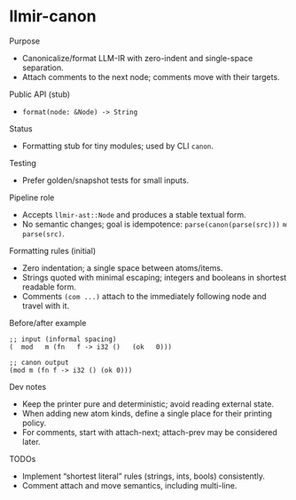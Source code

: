 # llmir-canon

Purpose

- Canonicalize/format LLM-IR with zero-indent and single-space separation.
- Attach comments to the next node; comments move with their targets.

Public API (stub)

- `format(node: &Node) -> String`

Status

- Formatting stub for tiny modules; used by CLI `canon`.

Testing

- Prefer golden/snapshot tests for small inputs.

Pipeline role

- Accepts `llmir-ast::Node` and produces a stable textual form.
- No semantic changes; goal is idempotence: `parse(canon(parse(src)))` ≈ `parse(src)`.

Formatting rules (initial)

- Zero indentation; a single space between atoms/items.
- Strings quoted with minimal escaping; integers and booleans in shortest readable form.
- Comments `(com ...)` attach to the immediately following node and travel with it.

Before/after example

```
;; input (informal spacing)
(  mod   m (fn   f -> i32 ()   (ok   0)))

;; canon output
(mod m (fn f -> i32 () (ok 0)))
```

Dev notes

- Keep the printer pure and deterministic; avoid reading external state.
- When adding new atom kinds, define a single place for their printing policy.
- For comments, start with attach-next; attach-prev may be considered later.

TODOs

- Implement “shortest literal” rules (strings, ints, bools) consistently.
- Comment attach and move semantics, including multi-line.
